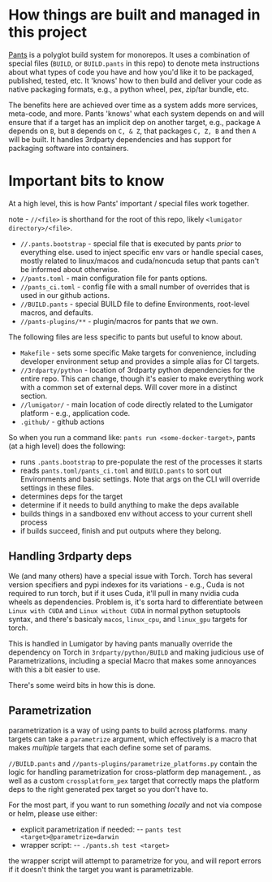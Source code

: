 # How things are built and managed in this project

[Pants](https://www.pantsbuild.org/) is a polyglot build system for monorepos. It uses a combination of special
files (`BUILD`, or `BUILD.pants` in this repo) to denote meta instructions about what types of code you have and
how you'd like it to be packaged, published, tested, etc. It 'knows' how to then build and deliver your code
as native packaging formats, e.g., a python wheel, pex, zip/tar bundle, etc.

The benefits here are achieved over time as a system adds more services, meta-code, and more. Pants 'knows' what each system depends on
and will ensure that if a target has an implicit dep on another target, e.g., package `A` depends on `B`, but `B` depends on `C, & Z`, that packages `C, Z, B` and then `A`
will be built. It handles 3rdparty dependencies and has support for packaging software into containers.

# Important bits to know
At a high level, this is how Pants' important / special files work together.

note - `//<file>` is shorthand for the root of this repo, likely `<lumigator directory>/<file>`.

- `//.pants.bootstrap` - special file that is executed by pants *prior* to everything else. used to inject specific env vars or handle
special cases, mostly related to linux/macos and cuda/noncuda setup that pants can't be informed about otherwise.
- `//pants.toml` - main configuration file for pants options.
- `//pants_ci.toml` - config file with a small number of overrides that is used in our github actions.
- `//BUILD.pants` - special BUILD file to define Environments, root-level macros, and defaults.
- `//pants-plugins/**` - plugin/macros for pants that _we_ own.

The following files are less specific to pants but useful to know about.

- `Makefile` - sets some specific Make targets for convenience, including developer environment setup and provides a simple alias for CI targets.
- `//3rdparty/python` - location of 3rdparty python dependencies for the entire repo. This can change, though it's easier to make everything
work with a common set of external deps. Will cover more in a distinct section.
- `//lumigator/` - main location of code directly related to the Lumigator platform - e.g., application code.
- `.github/` - github actions

So when you run a command like: `pants run <some-docker-target>`, pants (at a high level) does the following:

- runs `.pants.bootstrap` to pre-populate the rest of the processes it starts
- reads `pants.toml/pants_ci.toml` and `BUILD.pants` to sort out Environments and basic settings. Note that args on the CLI will override settings in these files.
- determines deps for the target
- determine if it needs to build anything to make the deps available
- builds things in a sandboxed env without access to your current shell process
- if builds succeed, finish and put outputs where they belong.



## Handling 3rdparty deps

We (and many others) have a special issue with Torch. Torch has several version specifiers and pypi indexes for its variations -
e.g., Cuda is not required to run torch, but if it uses Cuda, it'll pull in many nvidia cuda wheels as dependencies. Problem is,
it's sorta hard to differentiate between `Linux with CUDA` and `Linux without CUDA` in normal python setuptools syntax, and there's basicaly `macos`, `linux_cpu`, and `linux_gpu`
targets for torch.

This is handled in Lumigator by having pants manually override the dependency on Torch in `3rdparty/python/BUILD` and making judicious use of Parametrizations,
including a special Macro that makes some annoyances with this a bit easier to use.

There's some weird bits in how this is done.



## Parametrization

parametrization is a way of using pants to build across platforms. many targets can take a `parametrize` argument, which effectively is a macro
that makes *multiple* targets that each define some set of params.


`//BUILD.pants` and `//pants-plugins/parametrize_platforms.py` contain the logic for handling parametrization for cross-platform dep management.
, as well as a custom `crossplatform_pex` target that correctly maps the platform deps to the right generated pex target so you don't have to.

For the most part, if you want to run something _locally_ and not via compose or helm, please use either:

- explicit parametrization if needed:
--  `pants test <target>@parametrize=darwin`
- wrapper script:
--  `./pants.sh test <target>`

the wrapper script will attempt to parametrize for you, and will report errors if it doesn't think the target you want is parametrizable.
